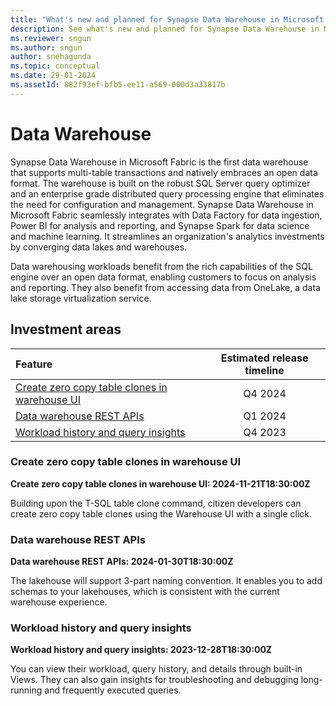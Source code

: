 ```yaml
---
title: "What's new and planned for Synapse Data Warehouse in Microsoft Fabric"
description: See what's new and planned for Synapse Data Warehouse in Microsoft Fabric. Fabric Data Warehouse release plans or roadmap.
ms.reviewer: sngun
ms.author: sngun
author: snehagunda
ms.topic: conceptual
ms.date: 29-01-2024 
ms.assetId: 882f93ef-bfb5-ee11-a569-000d3a33817b
---
```

# Data Warehouse

Synapse Data Warehouse in Microsoft Fabric is the first data warehouse that supports multi-table transactions and natively embraces an open data format. The warehouse is built on the robust SQL Server query optimizer and an enterprise grade distributed query processing engine that eliminates the need for configuration and management. Synapse Data Warehouse in Microsoft Fabric seamlessly integrates with Data Factory for data ingestion, Power BI for analysis and reporting, and Synapse Spark for data science and machine learning. It streamlines an organization's analytics investments by converging data lakes and warehouses.

Data warehousing workloads benefit from the rich capabilities of the SQL engine over an open data format, enabling customers to focus on analysis and reporting. They also benefit from accessing data from OneLake, a data lake storage virtualization service.
## Investment areas

|     **Feature**      | **Estimated release timeline** |  
|:-------------------| :------------------------------:|
|[Create zero copy table clones in warehouse UI](#Create-zero)|Q4 2024|
|[Data warehouse REST APIs](#Data-warehouse)|Q1 2024|
|[Workload history and query insights](#Workload-history)|Q4 2023|


### <a name="Create-zero"></a>Create zero copy table clones in warehouse UI
**Create zero copy table clones in warehouse UI:  2024-11-21T18:30:00Z**

Building upon the T-SQL table clone command, citizen developers can create zero
copy table clones using the Warehouse UI with a single click.



### <a name="Data-warehouse"></a>Data warehouse REST APIs
**Data warehouse REST APIs:  2024-01-30T18:30:00Z**

The lakehouse will support 3-part naming convention. It enables you to add
schemas to your lakehouses, which is consistent with the current warehouse
experience.



### <a name="Workload-history"></a>Workload history and query insights
**Workload history and query insights:  2023-12-28T18:30:00Z**

You can view their workload, query history, and details through built-in Views.
They can also gain insights for troubleshooting and debugging long-running and
frequently executed queries.


